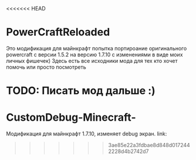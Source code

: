 <<<<<<< HEAD
# PowerCraftReloaded
Это модификация для майнкрафт попытка портироание оригинального powercraft с версии 1.5.2 на версию 1.7.10 с изменениями в виде моих личных фишечек) Здесь есть все исходники мода для тех кто хочет помочь или просто посмотреть

TODO: Писать мод дальше :)
=======
# CustomDebug-Minecraft-
Модификация для майнкрафт 1.7.10, изменяет debug экран.
link:
>>>>>>> 3ae85e22a3fdbae8d848d0172442228d4b2742d7
